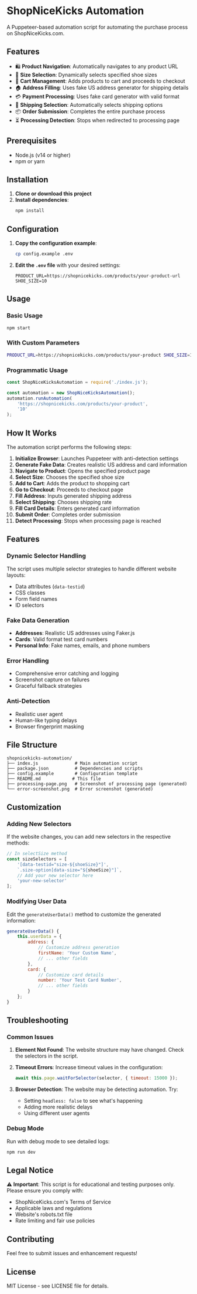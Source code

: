 # ShopNiceKicks Automation

A Puppeteer-based automation script for automating the purchase process on ShopNiceKicks.com.

## Features

- 🛍️ **Product Navigation**: Automatically navigates to any product URL
- 👟 **Size Selection**: Dynamically selects specified shoe sizes
- 🛒 **Cart Management**: Adds products to cart and proceeds to checkout
- 🏠 **Address Filling**: Uses fake US address generator for shipping details
- 💳 **Payment Processing**: Uses fake card generator with valid format
- 🚚 **Shipping Selection**: Automatically selects shipping options
- 📦 **Order Submission**: Completes the entire purchase process
- ⏳ **Processing Detection**: Stops when redirected to processing page

## Prerequisites

- Node.js (v14 or higher)
- npm or yarn

## Installation

1. **Clone or download this project**
2. **Install dependencies**:
   ```bash
   npm install
   ```

## Configuration

1. **Copy the configuration example**:
   ```bash
   cp config.example .env
   ```

2. **Edit the `.env` file** with your desired settings:
   ```env
   PRODUCT_URL=https://shopnicekicks.com/products/your-product-url
   SHOE_SIZE=10
   ```

## Usage

### Basic Usage

```bash
npm start
```

### With Custom Parameters

```bash
PRODUCT_URL=https://shopnicekicks.com/products/your-product SHOE_SIZE=11 npm start
```

### Programmatic Usage

```javascript
const ShopNiceKicksAutomation = require('./index.js');

const automation = new ShopNiceKicksAutomation();
automation.runAutomation(
    'https://shopnicekicks.com/products/your-product',
    '10'
);
```

## How It Works

The automation script performs the following steps:

1. **Initialize Browser**: Launches Puppeteer with anti-detection settings
2. **Generate Fake Data**: Creates realistic US address and card information
3. **Navigate to Product**: Opens the specified product page
4. **Select Size**: Chooses the specified shoe size
5. **Add to Cart**: Adds the product to shopping cart
6. **Go to Checkout**: Proceeds to checkout page
7. **Fill Address**: Inputs generated shipping address
8. **Select Shipping**: Chooses shipping rate
9. **Fill Card Details**: Enters generated card information
10. **Submit Order**: Completes order submission
11. **Detect Processing**: Stops when processing page is reached

## Features

### Dynamic Selector Handling
The script uses multiple selector strategies to handle different website layouts:
- Data attributes (`data-testid`)
- CSS classes
- Form field names
- ID selectors

### Fake Data Generation
- **Addresses**: Realistic US addresses using Faker.js
- **Cards**: Valid format test card numbers
- **Personal Info**: Fake names, emails, and phone numbers

### Error Handling
- Comprehensive error catching and logging
- Screenshot capture on failures
- Graceful fallback strategies

### Anti-Detection
- Realistic user agent
- Human-like typing delays
- Browser fingerprint masking

## File Structure

```
shopnicekicks-automation/
├── index.js              # Main automation script
├── package.json          # Dependencies and scripts
├── config.example        # Configuration template
├── README.md            # This file
├── processing-page.png   # Screenshot of processing page (generated)
└── error-screenshot.png  # Error screenshot (generated)
```

## Customization

### Adding New Selectors

If the website changes, you can add new selectors in the respective methods:

```javascript
// In selectSize method
const sizeSelectors = [
    '[data-testid="size-${shoeSize}"]',
    `.size-option[data-size="${shoeSize}"]`,
    // Add your new selector here
    'your-new-selector'
];
```

### Modifying User Data

Edit the `generateUserData()` method to customize the generated information:

```javascript
generateUserData() {
    this.userData = {
        address: {
            // Customize address generation
            firstName: 'Your Custom Name',
            // ... other fields
        },
        card: {
            // Customize card details
            number: 'Your Test Card Number',
            // ... other fields
        }
    };
}
```

## Troubleshooting

### Common Issues

1. **Element Not Found**: The website structure may have changed. Check the selectors in the script.

2. **Timeout Errors**: Increase timeout values in the configuration:
   ```javascript
   await this.page.waitForSelector(selector, { timeout: 15000 });
   ```

3. **Browser Detection**: The website may be detecting automation. Try:
   - Setting `headless: false` to see what's happening
   - Adding more realistic delays
   - Using different user agents

### Debug Mode

Run with debug mode to see detailed logs:

```bash
npm run dev
```

## Legal Notice

⚠️ **Important**: This script is for educational and testing purposes only. Please ensure you comply with:
- ShopNiceKicks.com's Terms of Service
- Applicable laws and regulations
- Website's robots.txt file
- Rate limiting and fair use policies

## Contributing

Feel free to submit issues and enhancement requests!

## License

MIT License - see LICENSE file for details. 